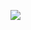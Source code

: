 
![](https://github-readme-stats-six-navy-86.vercel.app/api/top-langs/?username=Aejkatappaja&theme=gruvbox&hide_border=false&include_all_commits=true&count_private=true&&hide=CSS,SCSS,Dockerfile,HTML,Makefile&layout=compact)



